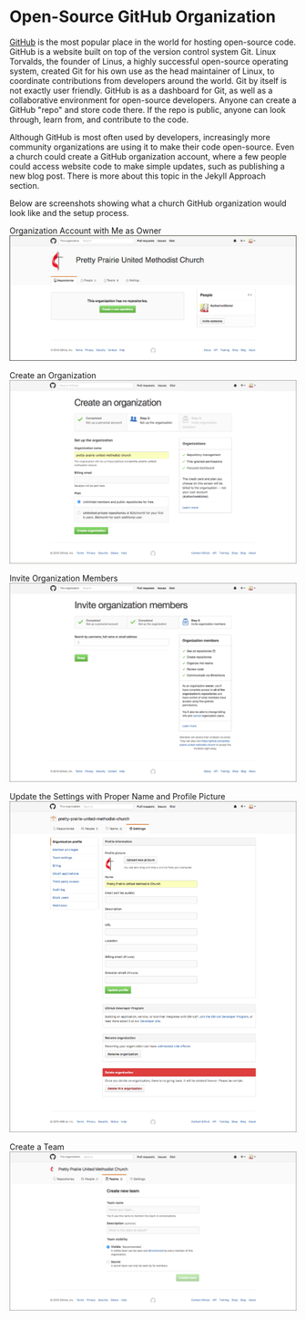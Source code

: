 # Open-Source GitHub Organization

[GitHub](https://github.com) is the most popular place in the world for hosting open-source code. GitHub is a website built on top of the version control system Git. Linux Torvalds, the founder of Linus, a highly successful open-source operating system, created Git for his own use as the head maintainer of Linux, to coordinate contributions from developers around the world. Git by itself is not exactly user friendly. GitHub is as a dashboard for Git, as well as a collaborative environment for open-source developers. Anyone can create a GitHub "repo" and store code there. If the repo is public, anyone can look through, learn from, and contribute to the code. 

Although GitHub is most often used by developers, increasingly more community organizations are using it to make their code open-source. Even a church could create a GitHub organization account, where a few people could access website code to make simple updates, such as publishing a new blog post. There is more about this topic in the Jekyll Approach section. 

Below are screenshots showing what a church GitHub organization would look like and the setup process. 

Organization Account with Me as Owner
![](images/pretty-prairie-united-methodist-church-organization-account.png)

Create an Organization
![](images/pretty-prairie-united-methodist-church-create-an-organization.png)

Invite Organization Members
![](images/pretty-prairie-united-methodist-church-invite-organization-members.png)

Update the Settings with Proper Name and Profile Picture
![](images/pretty-prairie-united-methodist-church-settings.png)

Create a Team
![](images/pretty-prairie-united-methodist-church-create-a-new-team.png)

